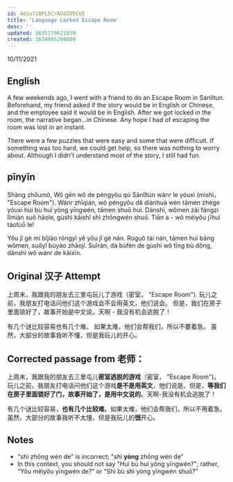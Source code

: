 ```yaml
---
id: 4eSu7z8PL5CrAOdZU5CUI
title: 'Language Locked Escape Room'
desc: ''
updated: 1635179621859
created: 1634995298009
---
```


10/11/2021

## English

A few weekends ago, I went with a friend to do an Escape Room in Sanlitun. Beforehand, my friend asked if the story would be in English or Chinese, and the employee said it would be in English. After we got locked in the room, the narrative began...in Chinese. Any hope I had of escaping the room was lost in an instant.

There were a few puzzles that were easy and some that were difficult. If something was too hard, we could get help, so there was nothing to worry about. Although I didn't understand most of the story, I still had fun.

## pīnyīn

Shàng zhōumò, Wǒ gēn wǒ de péngyǒu qù Sānlǐtún wánr le yóuxì (mìshì， "Escape Room"). Wánr zhīqián, wǒ péngyǒu dǎ diànhuà wèn tāmen zhège yóuxì huì bù huì yòng yīngwén, tāmen shuō huì. Dànshì, wǒmen zài fángzi lǐmiàn suǒ hǎole, gùshì kāishǐ shì zhōngwén shuō. Tiān a - wǒ méiyǒu jīhuì táotuō le!

Yǒu jǐ gè mí bǐjiào róngyì yě yǒu jǐ gè nán. Rúguǒ tài nán, tāmen huì bāng wǒmen, suǒyǐ bùyào zhāojí. Suīrán, dà bùfèn de gùshì wǒ tīng bù dǒng, dànshì wǒ wánr de kāixīn.

## Original 汉子 Attempt

上周末，我跟我的朋友去三里屯玩儿了游戏（密室， "Escape Room"). 玩儿之前，我朋友打电话问他们这个游戏会不会用英文，他们说会。 但是，我们在房子里面锁好了，故事开始是中文说。天啊 - 我没有机会逃脱了！

有几个谜比较容易也有几个难。 如果太难，他们会帮我们，所以不要着急。 虽然，大部分的故事我听不懂，但是我玩儿的开心。

## Corrected passage from 老师：

上周末，我跟我的朋友去三里屯儿**密室逃脱的游戏**（密室， "Escape Room")。玩儿之前，我朋友打电话问他们这个游戏**是不是用英文**，他们说是。但是，**等我们在房子里面锁好了门，故事开始了，是用中文说的**。天啊-我没有机会逃脱了！ 

有几个谜比较容易，**也有几个比较难**。如果太难，他们会帮我们，所以不用着急。
虽然，大部分的故事我听不太懂，但是我玩儿的**很**开心。

## Notes

- "shì zhōng wén de" is incorrect; "shì **yòng** zhōng wén de"
- In this context, you should not say "Huì bù huì yòng yīngwén?"; rather, “Yǒu méiyǒu yīngwén de?” or "Shì bù shì yòng yīngwén shuō?"
